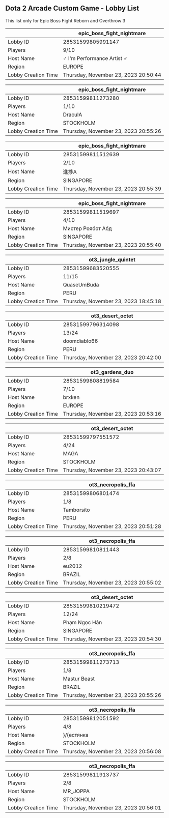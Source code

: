 ## Dota 2 Arcade Custom Game - Lobby List

This list only for Epic Boss Fight Reborn and Overthrow 3

|  | epic_boss_fight_nightmare |
| ------ | ------ |
| Lobby ID | 28531599805991147 |
| Players | 9/10 |
| Host Name | ♂ I'm Performance Artist ♂ |
| Region | EUROPE |
| Lobby Creation Time | Thursday, November 23, 2023 20:50:44 |


|  | epic_boss_fight_nightmare |
| ------ | ------ |
| Lobby ID | 28531599811273280 |
| Players | 1/10 |
| Host Name | DraculA |
| Region | STOCKHOLM |
| Lobby Creation Time | Thursday, November 23, 2023 20:55:26 |


|  | epic_boss_fight_nightmare |
| ------ | ------ |
| Lobby ID | 28531599811512639 |
| Players | 2/10 |
| Host Name | 進捗A |
| Region | SINGAPORE |
| Lobby Creation Time | Thursday, November 23, 2023 20:55:39 |


|  | epic_boss_fight_nightmare |
| ------ | ------ |
| Lobby ID | 28531599811519697 |
| Players | 4/10 |
| Host Name | Mистер Роябот Абд |
| Region | SINGAPORE |
| Lobby Creation Time | Thursday, November 23, 2023 20:55:40 |


|  | ot3_jungle_quintet |
| ------ | ------ |
| Lobby ID | 28531599683520555 |
| Players | 11/15 |
| Host Name | QuaseUmBuda |
| Region | PERU |
| Lobby Creation Time | Thursday, November 23, 2023 18:45:18 |


|  | ot3_desert_octet |
| ------ | ------ |
| Lobby ID | 28531599796314098 |
| Players | 13/24 |
| Host Name | doomdiablo66 |
| Region | PERU |
| Lobby Creation Time | Thursday, November 23, 2023 20:42:00 |


|  | ot3_gardens_duo |
| ------ | ------ |
| Lobby ID | 28531599808819584 |
| Players | 7/10 |
| Host Name | brxken |
| Region | EUROPE |
| Lobby Creation Time | Thursday, November 23, 2023 20:53:16 |


|  | ot3_desert_octet |
| ------ | ------ |
| Lobby ID | 28531599797551572 |
| Players | 4/24 |
| Host Name | MAGA |
| Region | STOCKHOLM |
| Lobby Creation Time | Thursday, November 23, 2023 20:43:07 |


|  | ot3_necropolis_ffa |
| ------ | ------ |
| Lobby ID | 28531599806801474 |
| Players | 1/8 |
| Host Name | Tamborsito |
| Region | PERU |
| Lobby Creation Time | Thursday, November 23, 2023 20:51:28 |


|  | ot3_necropolis_ffa |
| ------ | ------ |
| Lobby ID | 28531599810811443 |
| Players | 2/8 |
| Host Name | eu2012 |
| Region | BRAZIL |
| Lobby Creation Time | Thursday, November 23, 2023 20:55:02 |


|  | ot3_desert_octet |
| ------ | ------ |
| Lobby ID | 28531599810219472 |
| Players | 12/24 |
| Host Name | Phạm Ngọc Hân |
| Region | SINGAPORE |
| Lobby Creation Time | Thursday, November 23, 2023 20:54:30 |


|  | ot3_necropolis_ffa |
| ------ | ------ |
| Lobby ID | 28531599811273713 |
| Players | 1/8 |
| Host Name | Mastur Beast |
| Region | BRAZIL |
| Lobby Creation Time | Thursday, November 23, 2023 20:55:26 |


|  | ot3_necropolis_ffa |
| ------ | ------ |
| Lobby ID | 28531599812051592 |
| Players | 4/8 |
| Host Name | }/{естянка |
| Region | STOCKHOLM |
| Lobby Creation Time | Thursday, November 23, 2023 20:56:08 |


|  | ot3_necropolis_ffa |
| ------ | ------ |
| Lobby ID | 28531599811913737 |
| Players | 2/8 |
| Host Name | MR_JOPPA |
| Region | STOCKHOLM |
| Lobby Creation Time | Thursday, November 23, 2023 20:56:01 |


